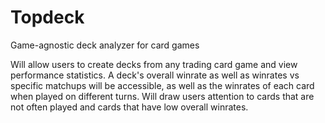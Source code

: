 # Topdeck
Game-agnostic deck analyzer for card games


Will allow users to create decks from any trading card game and view performance statistics. 
A deck's overall winrate as well as winrates vs specific matchups will be accessible, as well as the winrates of each card when played on different turns. Will draw users attention to cards that are not often played and cards that have low overall winrates. 
